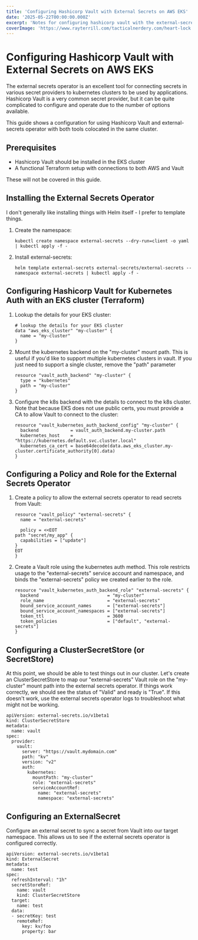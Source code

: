 ```yaml
---
title: 'Configuring Hashicorp Vault with External Secrets on AWS EKS'
date: '2025-05-22T00:00:00.000Z'
excerpt: 'Notes for configuring hashicorp vault with the external-secrets operator on AWS EKS'
coverImage: 'https://www.rayterrill.com/tacticalnerdery.com/heart-lock.jpg?height=600&width=1200&text=Lock'
---
```


# Configuring Hashicorp Vault with External Secrets on AWS EKS

The external secrets operator is an excellent tool for connecting secrets in various secret providers to kubernetes clusters to be used by applications. Hashicorp Vault is a very common secret provider, but it can be quite complicated to configure and operate due to the number of options available.

This guide shows a configuration for using Hashicorp Vault and external-secrets operator with both tools colocated in the same cluster.

## Prerequisites

- Hashicorp Vault should be installed in the EKS cluster
- A functional Terraform setup with connections to both AWS and Vault

These will not be covered in this guide.

## Installing the External Secrets Operator

I don't generally like installing things with Helm itself - I prefer to template things.

1. Create the namespace:
    ```
    kubectl create namespace external-secrets --dry-run=client -o yaml | kubectl apply -f -
    ```
2. Install external-secrets:
    ```
    helm template external-secrets external-secrets/external-secrets --namespace external-secrets | kubectl apply -f -
    ```

## Configuring Hashicorp Vault for Kubernetes Auth with an EKS cluster (Terraform)

1. Lookup the details for your EKS cluster:
    ```
    # lookup the details for your EKS cluster
    data "aws_eks_cluster" "my-cluster" {
      name = "my-cluster"
    }
    ```
2. Mount the kubernetes backend on the "my-cluster" mount path. This is useful if you'd like to support multiple kubernetes clusters in vault. If you just need to support a single cluster, remove the "path" parameter
    ```
    resource "vault_auth_backend" "my-cluster" {
      type = "kubernetes"
      path = "my-cluster"
    }
    ```
3. Configure the k8s backend with the details to connect to the k8s cluster. Note that because EKS does not use public certs, you must provide a CA to allow Vault to connect to the cluster:
    ```
    resource "vault_kubernetes_auth_backend_config" "my-cluster" {
      backend            = vault_auth_backend.my-cluster.path
      kubernetes_host    = "https://kubernetes.default.svc.cluster.local"
      kubernetes_ca_cert = base64decode(data.aws_eks_cluster.my-cluster.certificate_authority[0].data)
    }
    ```

## Configuring a Policy and Role for the External Secrets Operator

1. Create a policy to allow the external secrets operator to read secrets from Vault:
    ```
    resource "vault_policy" "external-secrets" {
      name = "external-secrets"

      policy = <<EOT
    path "secret/my_app" {
      capabilities = ["update"]
    }
    EOT
    }
    ```
2. Create a Vault role using the kubernetes auth method. This role restricts usage to the "external-secrets" service account and namespace, and binds the "external-secrets" policy we created earlier to the role.
    ```
    resource "vault_kubernetes_auth_backend_role" "external-secrets" {
      backend                          = "my-cluster"
      role_name                        = "external-secrets"
      bound_service_account_names      = ["external-secrets"]
      bound_service_account_namespaces = ["external-secrets"]
      token_ttl                        = 3600
      token_policies                   = ["default", "external-secrets"]
    }
    ```

## Configuring a ClusterSecretStore (or SecretStore)

At this point, we should be able to test things out in our cluster. Let's create an ClusterSecretStore to map our "external-secrets" Vault role on the "my-cluster" mount path into the external secrets operator. If things work correctly, we should see the status of "Valid" and ready is "True". If this doesn't work, use the external secrets operator logs to troubleshoot what might not be working.
```
apiVersion: external-secrets.io/v1beta1
kind: ClusterSecretStore
metadata:
  name: vault
spec:
  provider:
    vault:
      server: "https://vault.mydomain.com"
      path: "kv"
      version: "v2"
      auth:
        kubernetes:
          mountPath: "my-cluster"
          role: "external-secrets"
          serviceAccountRef:
            name: "external-secrets"
            namespace: "external-secrets"
```

## Configuring an ExternalSecret

Configure an external secret to sync a secret from Vault into our target namespace. This allows us to see if the external secrets operator is configured correctly.
```
apiVersion: external-secrets.io/v1beta1
kind: ExternalSecret
metadata:
  name: test
spec:
  refreshInterval: "1h"
  secretStoreRef:
    name: vault
    kind: ClusterSecretStore
  target:
    name: test
  data:
  - secretKey: test
    remoteRef:
      key: kv/foo
      property: bar
```

